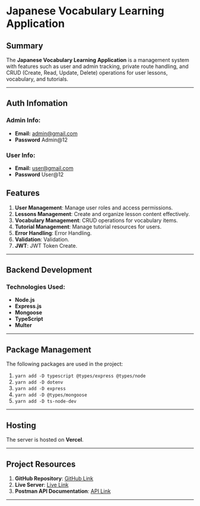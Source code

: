 # Japanese Vocabulary Learning Application

## Summary
The **Japanese Vocabulary Learning Application** is a management system with features such as user and admin tracking, private route handling, and CRUD (Create, Read, Update, Delete) operations for user lessons, vocabulary, and tutorials.

---
## Auth Infomation
### Admin Info:
- **Email:**  admin@gmail.com
- **Password**  Admin@12
### User Info:
- **Email:**   user@gmail.com
- **Password**  User@12


## Features
1. **User Management**: Manage user roles and access permissions.  
2. **Lessons Management**: Create and organize lesson content effectively.  
3. **Vocabulary Management**: CRUD operations for vocabulary items.  
4. **Tutorial Management**: Manage tutorial resources for users.  
5. **Error Handling**: Error Handling.  
6. **Validation**: Validation.  
6. **JWT**: JWT Token Create.  

---

## Backend Development
### Technologies Used:
- **Node.js**  
- **Express.js**  
- **Mongoose**  
- **TypeScript**  
- **Multer**  

---

## Package Management  
The following packages are used in the project:  
1. `yarn add -D typescript @types/express @types/node`  
2. `yarn add -D dotenv`  
3. `yarn add -D express`  
4. `yarn add -D @types/mongoose`  
5. `yarn add -D ts-node-dev`  

---

## Hosting
The server is hosted on **Vercel**.

---

## Project Resources
1. **GitHub Repository**: [GitHub Link](https://github.com/Mosiur411/japaneseserver.git)  
2. **Live Server**: [Live Link](https://japaneseserver.vercel.app/)  
3. **Postman API Documentation**: [API Link](https://documenter.getpostman.com/view/20653842/2sAYHwKjpx)  

---

